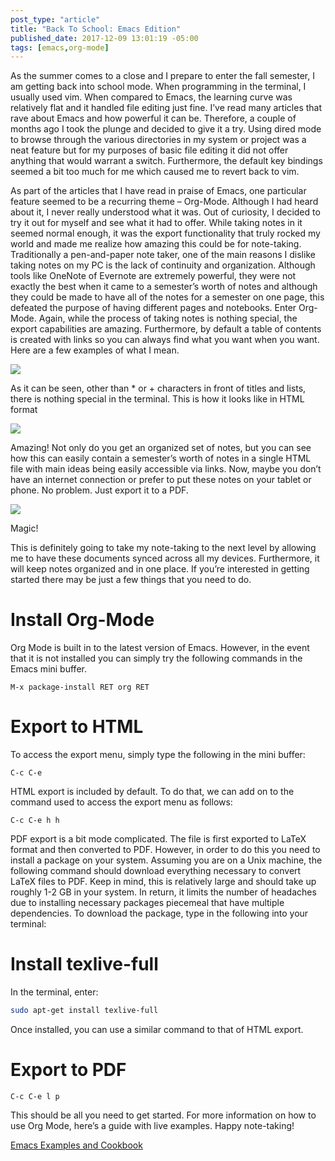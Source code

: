 ```yaml
---
post_type: "article" 
title: "Back To School: Emacs Edition"
published_date: 2017-12-09 13:01:19 -05:00
tags: [emacs,org-mode]
---
```


As the summer comes to a close and I prepare to enter the fall semester, I am getting back into school mode. When programming in the terminal, I usually used vim. When compared to Emacs, the learning curve was relatively flat and it handled file editing just fine. I’ve read many articles that rave about Emacs and how powerful it can be. Therefore, a couple of months ago I took the plunge and decided to give it a try. Using dired mode to browse through the various directories in my system or project was a neat feature but for my purposes of basic file editing it did not offer anything that would warrant a switch. Furthermore, the default key bindings seemed a bit too much for me which caused me to  revert back to vim.

As part of the articles that I have read in praise of Emacs, one particular feature seemed to be a recurring theme – Org-Mode. Although I had heard about it, I never really understood what it was. Out of curiosity, I decided to try it out for myself and see what it had to offer. While taking notes in it seemed normal enough, it was the export functionality that truly rocked my world and made me realize how amazing this could be for note-taking. Traditionally a pen-and-paper note taker, one of the main reasons I dislike taking notes on my PC is the lack of continuity and organization. Although tools like OneNote of Evernote are extremely powerful, they were not exactly the best when it came to a semester’s worth of notes and although they could be made to have all of the notes for a semester on one page, this defeated the purpose of having different pages and notebooks. Enter Org-Mode. Again, while the process of taking notes is nothing special, the export capabilities are amazing. Furthermore, by default a table of contents is created with links so you can always find what you want when you want. Here are a few examples of what I mean.

![](/api/files/images/backtoschoolemacsedition1.png)

As it can be seen, other than * or + characters in front of titles and lists, there is nothing special in the terminal. This is how it looks like in HTML format

![](/api/files/images/backtoschoolemacsedition2.png)

Amazing! Not only do you get an organized set of notes, but you can see how this can easily contain a semester’s worth of notes in a single HTML file with main ideas being easily accessible via links. Now, maybe you don’t have an internet connection or prefer to put these notes on your tablet or phone. No problem. Just export it to a PDF.

![](/api/files/images/backtoschoolemacsedition3.png)

Magic!

This is definitely going to take my note-taking to the next level by allowing me to have these documents synced across all my devices. Furthermore, it will keep notes organized and in one place. If you’re interested in getting started there may be just a few things that you need to do.

# Install Org-Mode

Org Mode is built in to the latest version of Emacs. However, in the event that it is not installed you can simply try the following commands in the Emacs mini buffer.

`M-x package-install RET org RET`

# Export to HTML

To access the export menu, simply type the following in the mini buffer:

`C-c C-e`

HTML export is included by default. To do that, we can add on to the command used to access the export menu as follows:

`C-c C-e h h`

PDF export is a bit mode complicated. The file is first exported to LaTeX format and then converted to PDF. However, in order to do this you need to install a package on your system. Assuming you are on a Unix machine, the following command should download everything necessary to convert LaTeX files to PDF. Keep in mind, this is relatively large and should take up roughly 1-2 GB in your system. In return, it limits the number of headaches due to installing necessary packages piecemeal that have multiple dependencies. To download the package, type in the following into your terminal:

# Install texlive-full

In the terminal, enter: 

```bash
sudo apt-get install texlive-full
```
Once installed, you can use a similar command to that of HTML export.

# Export to PDF

`C-c C-e l p`

This should be all you need to get started. For more information on how to use Org Mode, here’s a guide with live examples. Happy note-taking!

[Emacs Examples and Cookbook](http://home.fnal.gov/~neilsen/notebook/orgExamples/org-examples.html)

